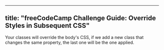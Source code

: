 
---
title: "freeCodeCamp Challenge Guide: Override Styles in Subsequent CSS"
---

Your classes will override the body's CSS, if we add a new class that changes the same property, the last one will be the one applied.
